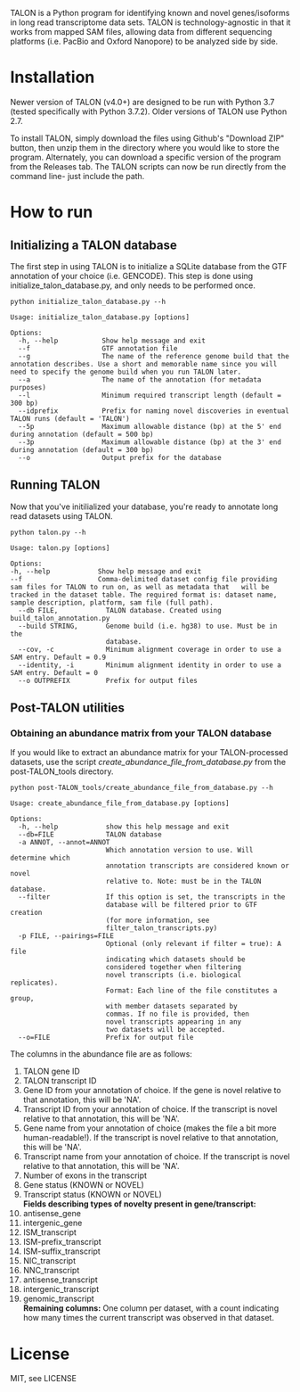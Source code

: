 TALON is a Python program for identifying known and novel genes/isoforms
in long read transcriptome data sets. TALON is technology-agnostic in that it
works from mapped SAM files, allowing data from different sequencing platforms
(i.e. PacBio and Oxford Nanopore) to be analyzed side by side. 

# Installation
Newer version of TALON (v4.0+) are designed to be run with Python 3.7 (tested specifically with Python 3.7.2). Older versions of TALON use Python 2.7.

To install TALON, simply download the files using Github's "Download ZIP" button, then unzip them in the directory where you would like to store the program. Alternately, you can download a specific version of the program from the Releases tab. The TALON scripts can now be run directly from the command line- just include the path.

# How to run

## Initializing a TALON database
The first step in using TALON is to initialize a SQLite database from the GTF annotation of your choice (i.e. GENCODE). This step is done using initialize_talon_database.py, and only needs to be performed once.  

```
python initialize_talon_database.py --h

Usage: initialize_talon_database.py [options]

Options:
  -h, --help           Show help message and exit
  --f                  GTF annotation file
  --g                  The name of the reference genome build that the annotation describes. Use a short and memorable name since you will need to specify the genome build when you run TALON later.
  --a                  The name of the annotation (for metadata purposes)
  --l                  Minimum required transcript length (default = 300 bp)
  --idprefix           Prefix for naming novel discoveries in eventual TALON runs (default = 'TALON')
  --5p                 Maximum allowable distance (bp) at the 5' end during annotation (default = 500 bp)
  --3p                 Maximum allowable distance (bp) at the 3' end during annotation (default = 300 bp)
  --o                  Output prefix for the database
```

## Running TALON
Now that you've initilialized your database, you're ready to annotate long read datasets using TALON. 

```
python talon.py --h

Usage: talon.py [options]

Options:
-h, --help            Show help message and exit
--f                   Comma-delimited dataset config file providing sam files for TALON to run on, as well as metadata that   will be tracked in the dataset table. The required format is: dataset name, sample description, platform, sam file (full path).
  --db FILE,            TALON database. Created using build_talon_annotation.py
  --build STRING,       Genome build (i.e. hg38) to use. Must be in the
                        database.
  --cov, -c             Minimum alignment coverage in order to use a SAM entry. Default = 0.9
  --identity, -i        Minimum alignment identity in order to use a SAM entry. Default = 0
  --o OUTPREFIX         Prefix for output files
```

## Post-TALON utilities

### Obtaining an abundance matrix from your TALON database
If you would like to extract an abundance matrix for your TALON-processed datasets, use the script *create_abundance_file_from_database.py* from the post-TALON_tools directory.

```
python post-TALON_tools/create_abundance_file_from_database.py --h

Usage: create_abundance_file_from_database.py [options]

Options:
  -h, --help            show this help message and exit
  --db=FILE             TALON database
  -a ANNOT, --annot=ANNOT
                        Which annotation version to use. Will determine which
                        annotation transcripts are considered known or novel
                        relative to. Note: must be in the TALON database.
  --filter              If this option is set, the transcripts in the
                        database will be filtered prior to GTF creation
                        (for more information, see
                        filter_talon_transcripts.py)
  -p FILE, --pairings=FILE
                        Optional (only relevant if filter = true): A file
                        indicating which datasets should be
                        considered together when filtering
                        novel transcripts (i.e. biological replicates).
                        Format: Each line of the file constitutes a group,
                        with member datasets separated by
                        commas. If no file is provided, then
                        novel transcripts appearing in any
                        two datasets will be accepted.
  --o=FILE              Prefix for output file
```
The columns in the abundance file are as follows:
1. TALON gene ID
2. TALON transcript ID	
3. Gene ID from your annotation of choice. If the gene is novel relative to that annotation, this will be 'NA'.
4. Transcript ID from your annotation of choice. If the transcript is novel relative to that annotation, this will be 'NA'.
5. Gene name from your annotation of choice (makes the file a bit more human-readable!). If the transcript is novel relative to that annotation, this will be 'NA'.
6. Transcript name from your annotation of choice. If the transcript is novel relative to that annotation, this will be 'NA'.	
7. Number of exons in the transcript
8. Gene status (KNOWN or NOVEL)	
9. Transcript status (KNOWN or NOVEL)  
**Fields describing types of novelty present in gene/transcript:**
10. antisense_gene  
11. intergenic_gene  
12. ISM_transcript  
13. ISM-prefix_transcript  
14. ISM-suffix_transcript  
15. NIC_transcript  
16. NNC_transcript
17. antisense_transcript  
18. intergenic_transcript
19. genomic_transcript  
**Remaining columns:** 
One column per dataset, with a count indicating how many times the current transcript was observed in that dataset.  

# License
MIT, see LICENSE
